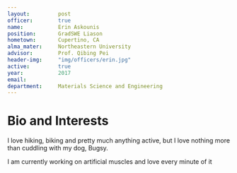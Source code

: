 ```yaml
---
layout:     	post
officer: 		true
name:      		Erin Askounis
position: 		GradSWE Liason
hometown: 		Cupertino, CA
alma_mater: 	Northeastern University
advisor: 		Prof. Qibing Pei
header-img: 	"img/officers/erin.jpg"
active: 		true
year:  			2017
email: 			
department: 	Materials Science and Engineering
---
```


# Bio and Interests

I love hiking, biking and pretty much anything active, but I love nothing more than cuddling with my dog, Bugsy. 

I am currently working on artificial muscles and love every minute of it